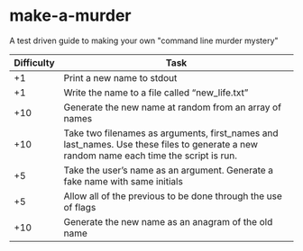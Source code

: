# make-a-murder
A test driven guide to making your own "command line murder mystery" 


| Difficulty  | Task |
| ------------- | ------------- |
| +1  | Print a new name to stdout  |
| +1  | Write the name to a file called “new_life.txt”  |
| +10 | Generate the new name at random from an array of names |
| +10 | Take two filenames as arguments, first_names and last_names. Use these files to generate a new random name each time the script is run. |
| +5 | Take the user’s name as an argument. Generate a fake name with same initials |
| +5 | Allow all of the previous to be done through the use of flags |
| +10 | Generate the new name as an anagram of the old name |
